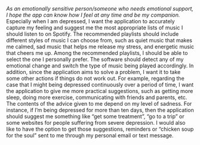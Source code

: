 *As an emotionally sensitive person/someone who needs emotional support, I hope the app can know how I feel at any time and be my companion.* 
Especially when I am depressed, I want the application to accurately capture my feeling and suggest me the most appropriate lists of music I should listen to on Spotify. The recommended playlists should include different styles of music I can choose from, such as quiet music that makes me calmed, sad music that helps me release my stress, and energetic music that cheers me up. Among the recommended playlists, I should be able to select the one I personally prefer. The software should detect any of my emotional change and switch the type of music being played accordingly.
In addition, since the application aims to solve a problem, I want it to take some other actions if things do not work out. For example,  regarding the case that I might being depressed continuously over a period of time, I want the application to give me more practical suggestions, such as getting more sleep, doing more exercise, communicating with friends and parents, etc. The contents of the advice given to me depend on my level of sadness. For instance, if I’m being depressed for more than ten days, then the application should suggest me something like “get some treatment”,  “go to a trip”  or some websites for people suffering from severe depression. I would also like to have the option to get those suggestions, reminders or “chicken soup for the soul” sent to me through my personal email or text message. 

